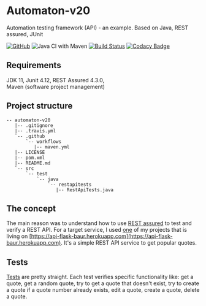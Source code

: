 # Automaton-v20
Automation testing framework (API) - an example. Based on Java, REST assured, JUnit

[![GitHub](https://img.shields.io/github/license/mashape/apistatus.svg)](https://github.com/BurhanH/automaton-v20/blob/master/LICENSE)
![Java CI with Maven](https://github.com/BurhanH/Automaton-v20/workflows/Java%20CI%20with%20Maven/badge.svg?branch=master)
[![Build Status](https://travis-ci.org/BurhanH/Automaton-v20.svg?branch=master)](https://travis-ci.org/BurhanH/Automaton-v20)
[![Codacy Badge](https://app.codacy.com/project/badge/Grade/f0008f8bec6048a6a3ca0859d22d810b)](https://www.codacy.com/manual/BurhanH/Automaton-v20?utm_source=github.com&amp;utm_medium=referral&amp;utm_content=BurhanH/Automaton-v20&amp;utm_campaign=Badge_Grade)

## Requirements
JDK 11, Junit 4.12, REST Assured 4.3.0, <br>
Maven (software project management) <br>

## Project structure
```text
-- automaton-v20
   |-- .gitignore
   |-- .travis.yml
   `-- .github
       `-- workflows
          |-- maven.yml
   |-- LICENSE
   |-- pom.xml
   |-- README.md
   `-- src
       `-- test
           `-- java
               `-- restapitests
                  |-- RestApiTests.java
```

## The concept
The main reason was to understand how to use [REST assured](http://rest-assured.io/) to test and verify a REST API. For a target service, I used [one](https://github.com/BurhanH/api-app-3) of my projects that is living on [https://api-flask-baur.herokuapp.com](https://api-flask-baur.herokuapp.com). It's a simple REST API service to get popular quotes.

## Tests
[Tests](https://github.com/BurhanH/Automaton-v20/blob/master/src/test/java/restapitests/RestApiTests.java) are pretty straight. Each test verifies specific functionality like: get a quote, get a random quote, try to get a quote that doesn't exist, try to create a quote if a quote number already exists, edit a quote, create a quote, delete a quote.
